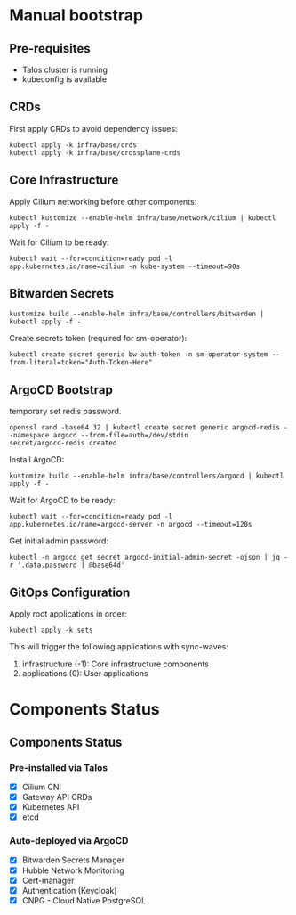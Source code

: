 # Manual bootstrap

## Pre-requisites

- Talos cluster is running
- kubeconfig is available

## CRDs

First apply CRDs to avoid dependency issues:

```shell
kubectl apply -k infra/base/crds
kubectl apply -k infra/base/crossplane-crds
```

## Core Infrastructure

Apply Cilium networking before other components:

```shell
kubectl kustomize --enable-helm infra/base/network/cilium | kubectl apply -f -
```

Wait for Cilium to be ready:

```shell
kubectl wait --for=condition=ready pod -l app.kubernetes.io/name=cilium -n kube-system --timeout=90s
```

## Bitwarden Secrets

```shell
kustomize build --enable-helm infra/base/controllers/bitwarden | kubectl apply -f -
```

Create secrets token (required for sm-operator):

```shell
kubectl create secret generic bw-auth-token -n sm-operator-system --from-literal=token="Auth-Token-Here"
```

## ArgoCD Bootstrap

temporary set redis password.

```shell
openssl rand -base64 32 | kubectl create secret generic argocd-redis --namespace argocd --from-file=auth=/dev/stdin
secret/argocd-redis created
```

Install ArgoCD:

```shell
kustomize build --enable-helm infra/base/controllers/argocd | kubectl apply -f -
```

Wait for ArgoCD to be ready:

```shell
kubectl wait --for=condition=ready pod -l app.kubernetes.io/name=argocd-server -n argocd --timeout=120s
```

Get initial admin password:

```shell
kubectl -n argocd get secret argocd-initial-admin-secret -ojson | jq -r '.data.password | @base64d'
```

## GitOps Configuration

Apply root applications in order:

```shell
kubectl apply -k sets
```

This will trigger the following applications with sync-waves:

1. infrastructure (-1): Core infrastructure components
2. applications (0): User applications

# Components Status

## Components Status

### Pre-installed via Talos

- [x] Cilium CNI
- [x] Gateway API CRDs
- [x] Kubernetes API
- [x] etcd

### Auto-deployed via ArgoCD

- [x] Bitwarden Secrets Manager
- [x] Hubble Network Monitoring
- [x] Cert-manager
- [x] Authentication (Keycloak)
- [x] CNPG - Cloud Native PostgreSQL
